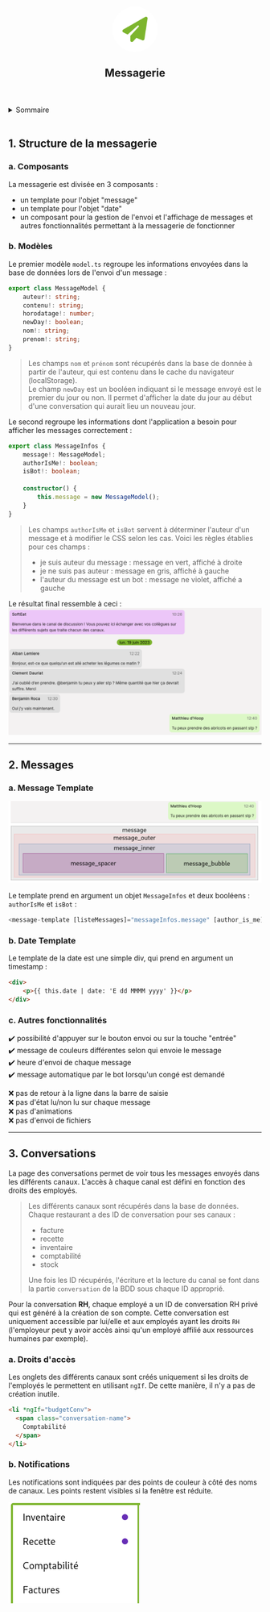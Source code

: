 <div align="center">
	<div style="display: flex; justify-content: center; align-items: center; background-color: white; padding: 15px; border-radius: 50%; width: 60px; height: 60px">
		<img style="background-color: transparent" src="./img/paper-plane.png" width="50" height="50">
	</div>
	<h2 align="center">Messagerie</h3>
	<br />
</div>
<br/>

<details>
  <summary>Sommaire</summary>
  <ol>
    <li>
      <a href="#1-structure-de-la-messagerie">Structure de la messagerie</a>
      <ol type="a">
          <li><a href="#a-composants">Composants</a></li>
          <li><a href="#b-modèles">Modèles</a></li>
      </ol>
    </li>
    <li>
      <a href="#2-messages">Messages</a>
      <ol type="a">
        <li><a href="#a-message-template">Message Template</a></li>
        <li><a href="#b-date-template">Date Template</a></li>
        <li><a href="#c-autres-fonctionnalités">Autres fonctionnalités</a></li>
      </ol>
    </li>
    <li>
      <a href="#3-conversations">Conversations</a>
      <ol type="a">
        <li><a href="#a-droits-et-rôles">Droits et rôles</a></li>
        <li><a href="#b-notifications">Notifications</a></li>
      </ol>
    </li>
  </ol>
</details>
<br/>

## 1. Structure de la messagerie

### a. Composants

La messagerie est divisée en 3 composants :
- un template pour l'objet "message"
- un template pour l'objet "date"
- un composant pour la gestion de l'envoi et l'affichage de messages et autres fonctionnalités permettant à la messagerie de fonctionner

### b. Modèles

Le premier modèle `model.ts` regroupe les informations envoyées dans la base de données lors de l'envoi d'un message : 
```ts
export class MessageModel {
	auteur!: string;
	contenu!: string;
	horodatage!: number;
	newDay!: boolean;
	nom!: string;
	prenom!: string;
}
```
>Les champs `nom` et `prénom` sont récupérés dans la base de donnée à partir de l'auteur, qui est contenu dans le cache du navigateur (localStorage).  
>Le champ `newDay` est un booléen indiquant si le message envoyé est le premier du jour ou non. Il permet d'afficher la date du jour au début d'une conversation qui aurait lieu un nouveau jour.
  
Le second regroupe les informations dont l'application a besoin pour afficher les messages correctement :
```ts
export class MessageInfos {
	message!: MessageModel;
	authorIsMe!: boolean;
	isBot!: boolean;

	constructor() {
		this.message = new MessageModel();
	}
}
```
>Les champs `authorIsMe` et `isBot` servent à déterminer l'auteur d'un message et à modifier le CSS selon les cas. Voici les règles établies pour ces champs :
>- je suis auteur du message : message en vert, affiché à droite
>- je ne suis pas auteur : message en gris, affiché à gauche
>- l'auteur du message est un bot : message ne violet, affiché a gauche

Le résultat final ressemble à ceci :
![Exemple de messages](./img/messages_example.png)

---

## 2. Messages

### a. Message Template

![Schéma du template de message](./img/message-template-schema.png)

Le template prend en argument un objet `MessageInfos` et deux booléens : `authorIsMe` et `isBot` : 
```ts
<message-template [listeMessages]="messageInfos.message" [author_is_me]="messageInfos.authorIsMe" [isBot]="messageInfos.isBot"></message-template>
```

### b. Date Template

Le template de la date est une simple div, qui prend en argument un timestamp : 
```html
<div>
	<p>{{ this.date | date: 'E dd MMMM yyyy' }}</p>
</div>
```

### c. Autres fonctionnalités

:heavy_check_mark: possibilité d'appuyer sur le bouton envoi ou sur la touche "entrée"  
:heavy_check_mark: message de couleurs différentes selon qui envoie le message  
:heavy_check_mark: heure d'envoi de chaque message  
:heavy_check_mark: message automatique par le bot lorsqu'un congé est demandé  


:x: pas de retour à la ligne dans la barre de saisie  
:x: pas d'état lu/non lu sur chaque message  
:x: pas d'animations  
:x: pas d'envoi de fichiers


---

## 3. Conversations

La page des conversations permet de voir tous les messages envoyés dans les différents canaux. L'accès à chaque canal est défini en fonction des droits des employés. 

>Les différents canaux sont récupérés dans la base de données. Chaque restaurant a des ID de conversation pour ses canaux : 
>- facture
>- recette
>- inventaire
>- comptabilité
>- stock  
>
>Une fois les ID récupérés, l'écriture et la lecture du canal se font dans la partie `conversation` de la BDD sous chaque ID approprié.

Pour la conversation **RH**, chaque employé a un ID de conversation RH privé qui est généré à la création de son compte. Cette conversation est uniquement accessible par lui/elle et aux employés ayant les droits `RH` (l'employeur peut y avoir accès ainsi qu'un employé affilié aux ressources humaines par exemple).

### a. Droits d'accès

Les onglets des différents canaux sont créés uniquement si les droits de l'employés le permettent en utilisant `ngIf`. De cette manière, il n'y a pas de création inutile.

```html
<li *ngIf="budgetConv">
  <span class="conversation-name">
    Comptabilité
  </span>
</li>
```

### b. Notifications

Les notifications sont indiquées par des points de couleur à côté des noms de canaux. Les points restent visibles si la fenêtre est réduite.

![Exemple de notification](./img/notification.png)

